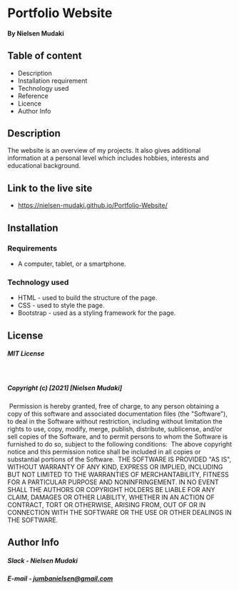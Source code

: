 # Portfolio Website

#### By Nielsen Mudaki
## Table of content
* Description
* Installation requirement
* Technology used
* Reference
* Licence
* Author Info

## Description
The website is an overview of my projects. It also gives additional information at a personal level which includes hobbies, interests and educational background.

## Link to the live site
* https://nielsen-mudaki.github.io/Portfolio-Website/

## Installation

### Requirements
* A computer, tablet, or a smartphone.

### Technology used
* HTML - used to build the structure of the page.
* CSS - used to style the page.
* Bootstrap - used as a styling framework for the page.

## License
##### MIT License
​
##### Copyright (c) [2021] [Nielsen Mudaki]
​
Permission is hereby granted, free of charge, to any person obtaining a copy
of this software and associated documentation files (the "Software"), to deal
in the Software without restriction, including without limitation the rights
to use, copy, modify, merge, publish, distribute, sublicense, and/or sell
copies of the Software, and to permit persons to whom the Software is
furnished to do so, subject to the following conditions:
​
The above copyright notice and this permission notice shall be included in all
copies or substantial portions of the Software.
​
THE SOFTWARE IS PROVIDED "AS IS", WITHOUT WARRANTY OF ANY KIND, EXPRESS OR
IMPLIED, INCLUDING BUT NOT LIMITED TO THE WARRANTIES OF MERCHANTABILITY,
FITNESS FOR A PARTICULAR PURPOSE AND NONINFRINGEMENT. IN NO EVENT SHALL THE
AUTHORS OR COPYRIGHT HOLDERS BE LIABLE FOR ANY CLAIM, DAMAGES OR OTHER
LIABILITY, WHETHER IN AN ACTION OF CONTRACT, TORT OR OTHERWISE, ARISING FROM,
OUT OF OR IN CONNECTION WITH THE SOFTWARE OR THE USE OR OTHER DEALINGS IN THE
SOFTWARE.

## Author Info
##### Slack - Nielsen Mudaki
##### E-mail - jumbanielsen@gmail.com